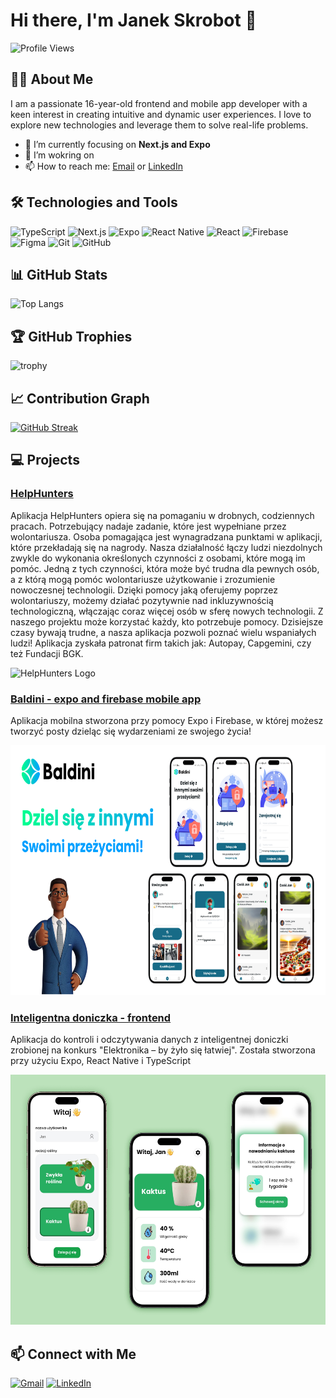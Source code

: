 # Hi there, I'm Janek Skrobot 👋

![Profile Views](https://komarev.com/ghpvc/?username=janekskr&color=blue)

## 👨‍💻 About Me
I am a passionate 16-year-old frontend and mobile app developer with a keen interest in creating intuitive and dynamic user experiences. I love to explore new technologies and leverage them to solve real-life problems.

- 🌱 I’m currently focusing on **Next.js and Expo**
- 👯 I’m wokring on 
- 📫 How to reach me: [Email](mailto:janeczek.skrobot@gmail.com) or [LinkedIn](https://linkedin.com/in/janekskr)

## 🛠️ Technologies and Tools

![TypeScript](https://img.shields.io/badge/typescript-%23007ACC.svg?style=flat&logo=typescript&logoColor=white)
![Next.js](https://img.shields.io/badge/next.js-%23000000.svg?style=flat&logo=nextdotjs&logoColor=white)
![Expo](https://img.shields.io/badge/expo-1C1E24?style=flat&logo=expo&logoColor=white)
![React Native](https://img.shields.io/badge/react_native-%2320232a.svg?style=flat&logo=react&logoColor=%2361DAFB)
![React](https://img.shields.io/badge/react-%2320232a.svg?style=flat&logo=react&logoColor=%2361DAFB)
![Firebase](https://img.shields.io/badge/firebase-%23039BE5.svg?style=flat&logo=firebase)
![Figma](https://img.shields.io/badge/figma-%23F24E1E.svg?style=flat&logo=figma&logoColor=white)
![Git](https://img.shields.io/badge/git-%23F05033.svg?style=flat&logo=git&logoColor=white)
![GitHub](https://img.shields.io/badge/github-%23121011.svg?style=flat&logo=github&logoColor=white)

## 📊 GitHub Stats

![Top Langs](https://github-readme-stats.vercel.app/api/top-langs/?username=janekskr&layout=compact&theme=tokyonight&hide_border=true)

## 🏆 GitHub Trophies
![trophy](https://github-profile-trophy.vercel.app/?username=janekskr&theme=onedark)

## 📈 Contribution Graph
[![GitHub Streak](https://github-readme-streak-stats.herokuapp.com/?user=janekskr&theme=tokyonight)](https://git.io/streak-stats)

## 💻 Projects

### [HelpHunters](www.helphunters.pl)
Aplikacja HelpHunters opiera się na pomaganiu w drobnych, codziennych pracach. Potrzebujący nadaje zadanie, które jest wypełniane przez wolontariusza. Osoba pomagająca jest wynagradzana punktami w aplikacji, które przekładają się na nagrody. Nasza działalność łączy ludzi niezdolnych zwykle do wykonania określonych czynności z osobami, które mogą im pomóc. Jedną z tych czynności, która może być trudna dla pewnych osób, a z którą mogą pomóc wolontariusze użytkowanie i zrozumienie nowoczesnej technologii. Dzięki pomocy jaką oferujemy poprzez wolontariuszy, możemy działać pozytywnie nad inkluzywnością technologiczną, włączając coraz więcej osób w sferę nowych technologii. Z naszego projektu może korzystać każdy, kto potrzebuje pomocy. Dzisiejsze czasy bywają trudne, a nasza aplikacja pozwoli poznać wielu wspaniałych ludzi! Aplikacja zyskała patronat firm takich jak: Autopay, Capgemini, czy też Fundacji BGK.

<img src="https://helphunters.pl/img/favicon.png" alt="HelpHunters Logo" width="200" height="200">


### [Baldini - expo and firebase mobile app](https://github.com/janekskr/firebase-expo-app)
Aplikacja mobilna stworzona przy pomocy Expo i Firebase, w której możesz tworzyć posty dzieląc się wydarzeniami ze swojego życia!

<img src="https://raw.githubusercontent.com/janekskr/firebase-expo-app/main/assets/images/mockup.png" alt="Baldini Mockup" height="400" width="711">

### [Inteligentna doniczka - frontend](https://github.com/janekskr/inteligent-flower-pot-frontend)
Aplikacja do kontroli i odczytywania danych z inteligentnej doniczki zrobionej na konkurs "Elektronika – by żyło się łatwiej". Została stworzona przy użyciu Expo, React Native i TypeScript

<img src="https://raw.githubusercontent.com/janekskr/inteligent-flower-pot-frontend/main/src/assets/images/design.png" alt="Inteligentna Doniczka Mockup" height="400"  width="535">


## 📫 Connect with Me

[![Gmail](https://img.shields.io/badge/Gmail-D14836?style=for-the-badge&logo=gmail&logoColor=white)](mailto:janeczek.skrobot@gmail.com)
[![LinkedIn](https://img.shields.io/badge/linkedin-%230077B5.svg?style=flat&logo=linkedin&logoColor=white)](https://www.linkedin.com/in/jan-skrobot-a998b82a0/)

<!--[![Instagram](https://img.shields.io/badge/instagram-%23E4405F.svg?style=flat&logo=instagram&logoColor=white)](https://www.instagram.com/janekskrobot/)-->

